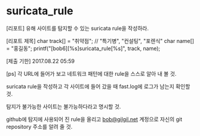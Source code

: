 # suricata_rule
[리포트]
유해 사이트를 탐지할 수 있는 suricata rule을 작성하라.

[리포트 제목]
char track[] = "취약점"; // "특기병", "컨설팅", "포렌식"
char name[] = "홍길동";
printf("[bob6][%s]suricata_rule[%s]", track, name);

[제출 기한]
2017.08.22 05:59

[ps]
각 URL에 들어가 보고 네트워크 패턴에 대한 rule을 스스로 알아 내 볼 것.

suricata rule을 작성하고 각 사이트에 들어 갔을 때 fast.log에 로그가 남는지 확인할 것.

탐지가 불가능한 사이트는 불가능하다라고 명시할 것.

github에 탐지에 사용되어 진 rule을 올리고 bob@gilgil.net 계정으로 자신의 git repository 주소를 알려 줄 것.
